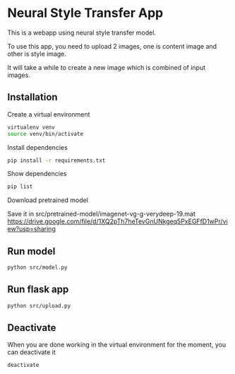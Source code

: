 # Neural Style Transfer App

This is a webapp using neural style transfer model.

To use this app, you need to upload 2 images, one is content image and other is style image.

It will take a while to create a new image which is combined of input images.

## Installation

Create a virtual environment

```bash
virtualenv venv
source venv/bin/activate
```

Install dependencies

```bash
pip install -r requirements.txt
```

Show dependencies

```bash
pip list
```


Download pretrained model

Save it in src/pretrained-model/imagenet-vg-g-verydeep-19.mat
https://drive.google.com/file/d/1XQ2pTh7heTevGnUNkgeq5PxEGFfD1wPr/view?usp=sharing


## Run model

```bash
python src/model.py
```

## Run flask app

```bash
python src/upload.py
```

## Deactivate

When you are done working in the virtual environment for the moment, you can deactivate it

```bash
deactivate
```